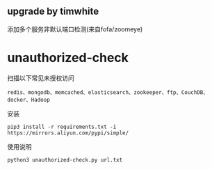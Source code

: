 ## upgrade by timwhite

添加多个服务非默认端口检测(来自fofa/zoomeye)

# unauthorized-check

扫描以下常见未授权访问

```
redis、mongodb、memcached、elasticsearch、zookeeper、ftp、CouchDB、docker、Hadoop
```

安装

```
pip3 install -r requirements.txt -i https://mirrors.aliyun.com/pypi/simple/
```

使用说明

```
python3 unauthorized-check.py url.txt
```
